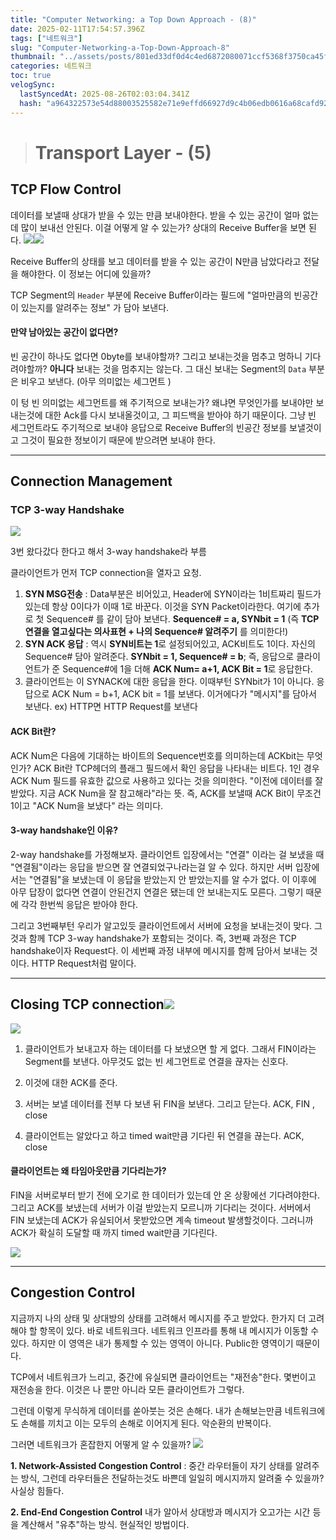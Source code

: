 ```yaml
---
title: "Computer Networking: a Top Down Approach - (8)"
date: 2025-02-11T17:54:57.396Z
tags: ["네트워크"]
slug: "Computer-Networking-a-Top-Down-Approach-8"
thumbnail: "../assets/posts/801ed33df0d4c4ed6872080071ccf5368f3750ca45fdccd752ff1df258f7d379.png"
categories: 네트워크
toc: true
velogSync:
  lastSyncedAt: 2025-08-26T02:03:04.341Z
  hash: "a964322573e54d88003525582e71e9effd66927d9c4b06edb0616a68cafd9206"
---
```


> # Transport Layer - (5)

## TCP Flow Control

데이터를 보낼때 상대가 받을 수 있는 만큼 보내야한다. 받을 수 있는 공간이 얼마 없는데 많이 보내선 안된다. 이걸 어떻게 알 수 있는가? 상대의 Receive Buffer을 보면 된다. ![](/assets/posts/9aea6c88eed7d706cdf44828a4ed631020fed1df9ab7f26b82012094853c4f4b.png)![](/assets/posts/e4a92b872f0df2e58bba2552fc23d8f8cd8bbb6567c90bada28cd03293d9894b.png)



Receive Buffer의 상태를 보고 데이터를 받을 수 있는 공간이 N만큼 남았다라고 전달을 해야한다. 이 정보는 어디에 있을까?

TCP Segment의 `Header` 부분에 Receive Buffer이라는 필드에 "얼마만큼의 빈공간이 있는지를 알려주는 정보" 가 담아 보낸다. 

#### 만약 남아있는 공간이 없다면?
빈 공간이 하나도 없다면 0byte를 보내야할까? 그리고 보내는것을 멈추고 멍하니 기다려야할까? **아니다**
보내는 것을 멈추지는 않는다. 그 대신 보내는 Segment의 `Data` 부분은 비우고 보낸다. (아무 의미없는 세그먼트 )

이 텅 빈 의미없는 세그먼트를 왜 주기적으로 보내는가? 왜냐면 무엇인가를 보내야만 보내는것에 대한 Ack를 다시 보내올것이고, 그 피드백을 받아야 하기 때문이다. 
그냥 빈 세그먼트라도 주기적으로 보내야 응답으로 Receive Buffer의 빈공간 정보를 보낼것이고 그것이 필요한 정보이기 때문에 받으려면 보내야 한다. 

---

## Connection Management
### TCP 3-way Handshake
![](/assets/posts/a161cc85efde703c384f3f2f00b3c2d4356d641231cd16c21d2c2764c9d30ce3.png)

3번 왔다갔다 한다고 해서 3-way handshake라 부름

클라이언트가 먼저 TCP connection을 열자고 요청.

1. **SYN MSG전송** : Data부분은 비어있고, Header에 SYN이라는 1비트짜리 필드가 있는데 항상 0이다가 이때 1로 바꾼다. 이것을 SYN Packet이라한다. 여기에 추가로 첫 Sequence# 를 같이 담아 보낸다. 
**Sequence# = a, SYNbit = 1** (즉 **TCP연결을 열고싶다는 의사표현 + 나의 Sequence# 알려주기** 를 의미한다!)
2. **SYN ACK 응답** : 역시 **SYN비트는 1**로 설정되어있고, ACK비트도 1이다. 자신의 Sequence# 담아 알려준다. **SYNbit = 1, Sequence# = b**;
즉, 응답으로 클라이언트가 준 Sequence#에 1을 더해 **ACK Num= a+1, ACK Bit = 1**로 응답한다.
3. 클라이언트는 이 SYNACK에 대한 응답을 한다. 이때부턴 SYNbit가 1이 아니다. 응답으로 ACK Num = b+1, ACK bit = 1를 보낸다. 이거에다가 "메시지"를 담아서 보낸다.
ex) HTTP면 HTTP Request를 보낸다

#### ACK Bit란?
ACK Num은 다음에 기대하는 바이트의 Sequence번호를 의미하는데 ACKbit는 무엇인가?
ACK Bit란 TCP헤더의 플래그 필드에서 확인 응답을 나타내는 비트다. 
1인 경우 ACK Num 필드를 유효한 값으로 사용하고 있다는 것을 의미한다. "이전에 데이터를 잘 받았다. 지금 ACK Num을 잘 참고해라"라는 뜻.
즉, ACK를 보낼때 ACK Bit이 무조건 1이고 "ACK Num을 보냈다" 라는 의미다.

#### 3-way handshake인 이유?
2-way handshake를 가정해보자. 클라이언트 입장에서는 "연결" 이라는 걸 보냈을 때 "연결됨"이라는 응답을 받으면 잘 연결되었구나라는걸 알 수 있다. 하지만 서버 입장에서는 "연결됨"을 보냈는데 이 응답을 받았는지 안 받았는지를 알 수가 없다. 이 이후에 아무 답장이 없다면 연결이 안된건지 연결은 됐는데 안 보내는지도 모른다. 그렇기 때문에 각각 한번씩 응답은 받아야 한다. 

그리고 3번째부턴 우리가 알고있듯 클라이언트에서 서버에 요청을 보내는것이 맞다. 그것과 함께 TCP 3-way handshake가 포함되는 것이다. 즉, 3번째 과정은 TCP handshake이자 Request다.
이 세번째 과정 내부에 메시지를 함께 담아서 보내는 것이다. HTTP Request처럼 말이다.

---

## Closing TCP connection![](/assets/posts/7f4366860a2c47a9915aca3092e97241152e10cbb904d8f1c5f96048d8a6dc60.png)
![](/assets/posts/0999e4065464f3142fcb7822b8a878b289395184b5838a24baecddb94f828b3c.png)


1. 클라이언트가 보내고자 하는 데이터를 다 보냈으면 할 게 없다. 그래서 FIN이라는 Segment를 보낸다. 아무것도 없는 빈 세그먼트로 연결을 끊자는 신호다.

2. 이것에 대한 ACK를 준다.
3. 서버는 보낼 데이터를 전부 다 보낸 뒤 FIN을 보낸다. 그리고 닫는다. ACK, FIN , close
4. 클라이언트는 알았다고 하고 timed wait만큼 기다린 뒤 연결을 끊는다. ACK, close

#### 클라이언트는 왜 타임아웃만큼 기다리는가?
FIN을 서버로부터 받기 전에 오기로 한 데이터가 있는데 안 온 상황에선 기다려야한다. 그리고 ACK를 보냈는데 서버가 이걸 받았는지 모르니까 기다리는 것이다. 서버에서 FIN 보냈는데 ACK가 유실되어서 못받았으면 계속 timeout 발생할것이다. 그러니까 ACK가 확실히 도달할 때 까지 timed wait만큼 기다린다. 

![](/assets/posts/d0b447bba666a9960d79813e4ce13d7da39689b91691c72658a2ef45b3a8c7ab.png)

---

## Congestion Control

지금까지 나의 상태 및 상대방의 상태를 고려해서 메시지를 주고 받았다. 한가지 더 고려해야 할 항목이 있다. 바로 네트워크다. 네트워크 인프라를 통해 내 메시지가 이동할 수 있다. 
하지만 이 영역은 내가 통제할 수 있는 영역이 아니다. Public한 영역이기 때문이다.

TCP에서 네트워크가 느리고, 중간에 유실되면 클라이언트는 "재전송"한다. 몇번이고 재전송을 한다. 이것은 나 뿐만 아니라 모든 클라이언트가 그렇다.

그런데 이렇게 무식하게 데이터를 쏟아붓는 것은 손해다. 내가 손해보는만큼 네트워크에도 손해를 끼치고 이는 모두의 손해로 이어지게 된다. 악순환의 반복이다.

그러면 네트워크가 혼잡한지 어떻게 알 수 있을까?
![](/assets/posts/086183138f9851e7a285a51b0e9633f387b09f7bf560514dac5cedb20f9478cc.png)

**1. Network-Assisted Congestion Control**
: 중간 라우터들이 자기 상태를 알려주는 방식, 그런데 라우터들은 전달하는것도 바쁜데 일일히 메시지까지 알려줄 수 있을까? 사실상 힘들다.

**2. End-End Congestion Control**
내가 알아서 상대방과 메시지가 오고가는 시간 등을 계산해서 "유추"하는 방식. 현실적인 방법이다. 